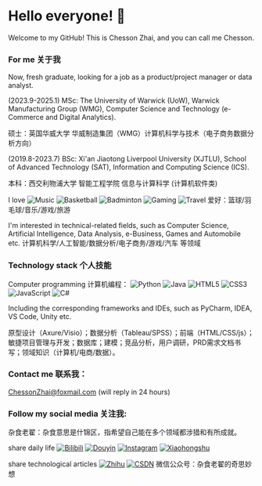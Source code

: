 # Hello everyone! 👋

Welcome to my GitHub! This is Chesson Zhai, and you can call me Chesson. 

### For me 关于我
Now, fresh graduate, looking for a job as a product/project manager or data analyst. 

(2023.9-2025.1) MSc: The University of Warwick (UoW), Warwick Manufacturing Group (WMG), Computer Science and Technology (e-Commerce and Digital Analytics). 

硕士：英国华威大学 华威制造集团（WMG）计算机科学与技术（电子商务数据分析方向）

(2019.8-2023.7) BSc: Xi'an Jiaotong Liverpool University (XJTLU), School of Advanced Technology (SAT), Information and Computing Science (ICS).

本科：西交利物浦大学 智能工程学院 信息与计算科学 (计算机软件类)

I love
![Music](https://img.shields.io/badge/-Music-FFD700?style=flat-square&logo=music&logoColor=white)
![Basketball](https://img.shields.io/badge/-Basketball-orange?style=flat-square&logo=sports&logoColor=white)
![Badminton](https://img.shields.io/badge/-Badminton-00BFFF?style=flat-square&logo=sports&logoColor=white)
![Gaming](https://img.shields.io/badge/-Games-9C27B0?style=flat-square&logo=gamepad&logoColor=white)
![Travel](https://img.shields.io/badge/-Travel-008000?style=flat-square&logo=airplane&logoColor=white)
爱好：篮球/羽毛球/音乐/游戏/旅游

I'm interested in technical-related fields, such as Computer Science, Artificial Intelligence, Data Analysis, e-Business, Games and Automobile etc. 
计算机科学/人工智能/数据分析/电子商务/游戏/汽车 等领域



### Technology stack 个人技能

Computer programming 计算机编程：
![Python](https://img.shields.io/badge/-Python-3776AB?style=flat-square&logo=python&logoColor=white)
![Java](https://img.shields.io/badge/-Java-007396?style=flat-square&logo=java&logoColor=white)
![HTML5](https://img.shields.io/badge/-HTML5-E34F26?style=flat-square&logo=html5&logoColor=white)
![CSS3](https://img.shields.io/badge/-CSS3-1572B6?style=flat-square&logo=css3)
![JavaScript](https://img.shields.io/badge/-JavaScript-F7DF1E?style=flat-square&logo=javascript&logoColor=black)
![C#](https://img.shields.io/badge/-C%23-239120?style=flat-square&logo=csharp&logoColor=white)

Including the corresponding frameworks and IDEs, such as PyCharm, IDEA, VS Code, Unity etc.

原型设计（Axure/Visio）；数据分析（Tableau/SPSS）；前端（HTML/CSS/js）；敏捷项目管理与开发；数据库；建模；竞品分析，用户调研，PRD需求文档书写；领域知识（计算机/电商/数据）。

### Contact me 联系我：
ChessonZhai@foxmail.com (will reply in 24 hours)

### Follow my social media 关注我:

杂食老翟：杂食意思是什锦区，指希望自己能在多个领域都涉猎和有所成就。

share daily life
[![Bilibili](https://img.shields.io/badge/Bilibili-杂食老翟-00A1D6?style=flat-square&logo=bilibili)](https://space.bilibili.com/474510573)
[![Douyin](https://img.shields.io/badge/Douyin-杂食老翟-FF4500?style=flat-square&logo=tiktok)](https://www.douyin.com/user/MS4wLjABAAAA8SxbTCoahDB29M1MRL-1rOiPUAS96E49CSg3pHRUxd8)
[![Instagram](https://img.shields.io/badge/Instagram-%40chessonzhai-E4405F?style=flat-square&logo=instagram)](https://www.instagram.com/chessonzhai/)
[![Xiaohongshu](https://img.shields.io/badge/小红书-杂食老翟-FF4500?style=flat-square&logo=xiaohongshu)](https://www.xiaohongshu.com/user/profile/5d1ef4940000000010039a38)

share technological articles
[![Zhihu](https://img.shields.io/badge/知乎-杂食老翟-0084FF?style=flat-square)](https://www.zhihu.com/people/za-shi-lao-di)
[![CSDN](https://img.shields.io/badge/CSDN-杂食老翟-red?style=flat-square&logo=blog&logoColor=white)](https://blog.csdn.net/ChuanxinZhai?spm=1010.2135.3001.5343)
微信公众号：杂食老翟的奇思妙想



